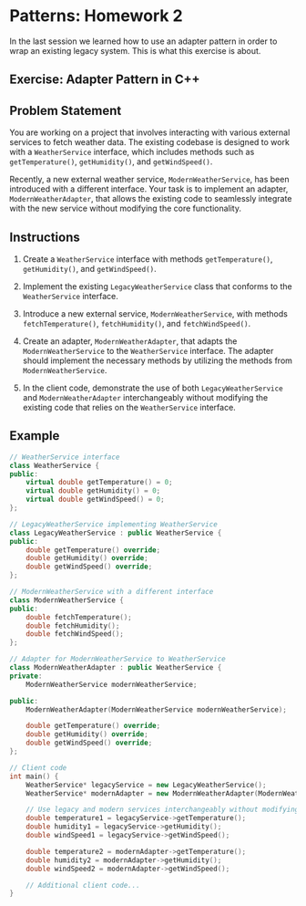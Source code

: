 # Patterns: Homework 2

In the last session we learned how to use an adapter pattern in order to wrap an existing legacy system. This is what this exercise is about.

## Exercise: Adapter Pattern in C++

## Problem Statement

You are working on a project that involves interacting with various external services to fetch weather data. The existing codebase is designed to work with a `WeatherService` interface, which includes methods such as `getTemperature()`, `getHumidity()`, and `getWindSpeed()`.

Recently, a new external weather service, `ModernWeatherService`, has been introduced with a different interface. Your task is to implement an adapter, `ModernWeatherAdapter`, that allows the existing code to seamlessly integrate with the new service without modifying the core functionality.

## Instructions

1. Create a `WeatherService` interface with methods `getTemperature()`, `getHumidity()`, and `getWindSpeed()`.

2. Implement the existing `LegacyWeatherService` class that conforms to the `WeatherService` interface.

3. Introduce a new external service, `ModernWeatherService`, with methods `fetchTemperature()`, `fetchHumidity()`, and `fetchWindSpeed()`.

4. Create an adapter, `ModernWeatherAdapter`, that adapts the `ModernWeatherService` to the `WeatherService` interface. The adapter should implement the necessary methods by utilizing the methods from `ModernWeatherService`.

5. In the client code, demonstrate the use of both `LegacyWeatherService` and `ModernWeatherAdapter` interchangeably without modifying the existing code that relies on the `WeatherService` interface.

## Example

```cpp
// WeatherService interface
class WeatherService {
public:
    virtual double getTemperature() = 0;
    virtual double getHumidity() = 0;
    virtual double getWindSpeed() = 0;
};

// LegacyWeatherService implementing WeatherService
class LegacyWeatherService : public WeatherService {
public:
    double getTemperature() override;
    double getHumidity() override;
    double getWindSpeed() override;
};

// ModernWeatherService with a different interface
class ModernWeatherService {
public:
    double fetchTemperature();
    double fetchHumidity();
    double fetchWindSpeed();
};

// Adapter for ModernWeatherService to WeatherService
class ModernWeatherAdapter : public WeatherService {
private:
    ModernWeatherService modernWeatherService;

public:
    ModernWeatherAdapter(ModernWeatherService modernWeatherService);

    double getTemperature() override;
    double getHumidity() override;
    double getWindSpeed() override;
};

// Client code
int main() {
    WeatherService* legacyService = new LegacyWeatherService();
    WeatherService* modernAdapter = new ModernWeatherAdapter(ModernWeatherService());

    // Use legacy and modern services interchangeably without modifying existing code
    double temperature1 = legacyService->getTemperature();
    double humidity1 = legacyService->getHumidity();
    double windSpeed1 = legacyService->getWindSpeed();

    double temperature2 = modernAdapter->getTemperature();
    double humidity2 = modernAdapter->getHumidity();
    double windSpeed2 = modernAdapter->getWindSpeed();

    // Additional client code...
}
